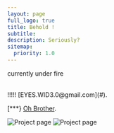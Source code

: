 ```yaml
---
layout: page
full_logo: true
title: Behold !
subtitle: 
description: Seriously?
sitemap:
  priority: 1.0
---
```


<p id="describe-text">currently under fire</p>
<br>
!!!!! [EYES.WID3.0@gmail.com](#).

[***} [Oh Brother](https://psalms2beloved.bandcamp.com/).

<!-- add images in HTML -->

<img src="/assets/img/ruby.png" alt="Project page">
<img src="/assets/img/for real.png" alt="Project page">
<!-- add images in markdown -->
